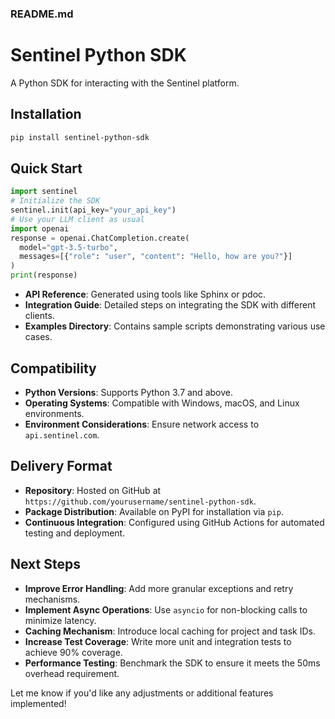 ### README.md

# Sentinel Python SDK
A Python SDK for interacting with the Sentinel platform.

## Installation
```bash
pip install sentinel-python-sdk
```
  
## Quick Start
```python
import sentinel
# Initialize the SDK
sentinel.init(api_key="your_api_key")
# Use your LLM client as usual
import openai
response = openai.ChatCompletion.create(
  model="gpt-3.5-turbo",
  messages=[{"role": "user", "content": "Hello, how are you?"}]
)
print(response)
```

- **API Reference**: Generated using tools like Sphinx or pdoc.
- **Integration Guide**: Detailed steps on integrating the SDK with different clients.
- **Examples Directory**: Contains sample scripts demonstrating various use cases.

## Compatibility

- **Python Versions**: Supports Python 3.7 and above.
- **Operating Systems**: Compatible with Windows, macOS, and Linux environments.
- **Environment Considerations**: Ensure network access to `api.sentinel.com`.

## Delivery Format

- **Repository**: Hosted on GitHub at `https://github.com/yourusername/sentinel-python-sdk`.
- **Package Distribution**: Available on PyPI for installation via `pip`.
- **Continuous Integration**: Configured using GitHub Actions for automated testing and deployment.

## Next Steps

- **Improve Error Handling**: Add more granular exceptions and retry mechanisms.
- **Implement Async Operations**: Use `asyncio` for non-blocking calls to minimize latency.
- **Caching Mechanism**: Introduce local caching for project and task IDs.
- **Increase Test Coverage**: Write more unit and integration tests to achieve 90% coverage.
- **Performance Testing**: Benchmark the SDK to ensure it meets the 50ms overhead requirement.

Let me know if you'd like any adjustments or additional features implemented!
